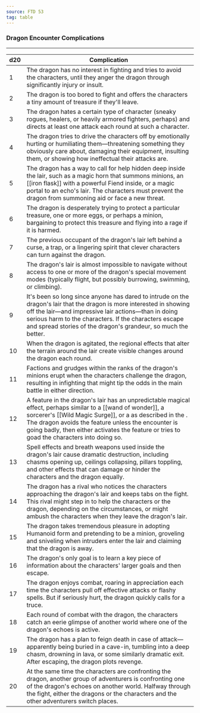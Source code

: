```yaml
---
source: FTD 53
tag: table
---
```


### Dragon Encounter Complications
---
|d20|Complication|
|----|------------|
|1|The dragon has no interest in fighting and tries to avoid the characters, until they anger the dragon through significantly injury or insult.|
|2|The dragon is too bored to fight and offers the characters a tiny amount of treasure if they'll leave.|
|3|The dragon hates a certain type of character (sneaky rogues, healers, or heavily armored fighters, perhaps) and directs at least one attack each round at such a character.|
|4|The dragon tries to drive the characters off by emotionally hurting or humiliating them—threatening something they obviously care about, damaging their equipment, insulting them, or showing how ineffectual their attacks are.|
|5|The dragon has a way to call for help hidden deep inside the lair, such as a magic horn that summons minions, an [[iron flask]] with a powerful Fiend inside, or a magic portal to an echo's lair. The characters must prevent the dragon from summoning aid or face a new threat.|
|6|The dragon is desperately trying to protect a particular treasure, one or more eggs, or perhaps a minion, bargaining to protect this treasure and flying into a rage if it is harmed.|
|7|The previous occupant of the dragon's lair left behind a curse, a trap, or a lingering spirit that clever characters can turn against the dragon.|
|8|The dragon's lair is almost impossible to navigate without access to one or more of the dragon's special movement modes (typically flight, but possibly burrowing, swimming, or climbing).|
|9|It's been so long since anyone has dared to intrude on the dragon's lair that the dragon is more interested in showing off the lair—and impressive lair actions—than in doing serious harm to the characters. If the characters escape and spread stories of the dragon's grandeur, so much the better.|
|10|When the dragon is agitated, the regional effects that alter the terrain around the lair create visible changes around the dragon each round.|
|11|Factions and grudges within the ranks of the dragon's minions erupt when the characters challenge the dragon, resulting in infighting that might tip the odds in the main battle in either direction.|
|12|A feature in the dragon's lair has an unpredictable magical effect, perhaps similar to a [[wand of wonder]], a sorcerer's [[Wild Magic Surge]], or a  as described in the . The dragon avoids the feature unless the encounter is going badly, then either activates the feature or tries to goad the characters into doing so.|
|13|Spell effects and breath weapons used inside the dragon's lair cause dramatic destruction, including chasms opening up, ceilings collapsing, pillars toppling, and other effects that can damage or hinder the characters and the dragon equally.|
|14|The dragon has a rival who notices the characters approaching the dragon's lair and keeps tabs on the fight. This rival might step in to help the characters or the dragon, depending on the circumstances, or might ambush the characters when they leave the dragon's lair.|
|15|The dragon takes tremendous pleasure in adopting Humanoid form and pretending to be a minion, groveling and sniveling when intruders enter the lair and claiming that the dragon is away.|
|16|The dragon's only goal is to learn a key piece of information about the characters' larger goals and then escape.|
|17|The dragon enjoys combat, roaring in appreciation each time the characters pull off effective attacks or flashy spells. But if seriously hurt, the dragon quickly calls for a truce.|
|18|Each round of combat with the dragon, the characters catch an eerie glimpse of another world where one of the dragon's echoes is active.|
|19|The dragon has a plan to feign death in case of attack—apparently being buried in a cave-in, tumbling into a deep chasm, drowning in lava, or some similarly dramatic exit. After escaping, the dragon plots revenge.|
|20|At the same time the characters are confronting the dragon, another group of adventurers is confronting one of the dragon's echoes on another world. Halfway through the fight, either the dragons or the characters and the other adventurers switch places.|
